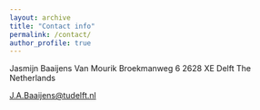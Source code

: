 ```yaml
---
layout: archive
title: "Contact info"
permalink: /contact/
author_profile: true
---
```


Jasmijn Baaijens
Van Mourik Broekmanweg 6
2628 XE Delft
The Netherlands

J.A.Baaijens@tudelft.nl
